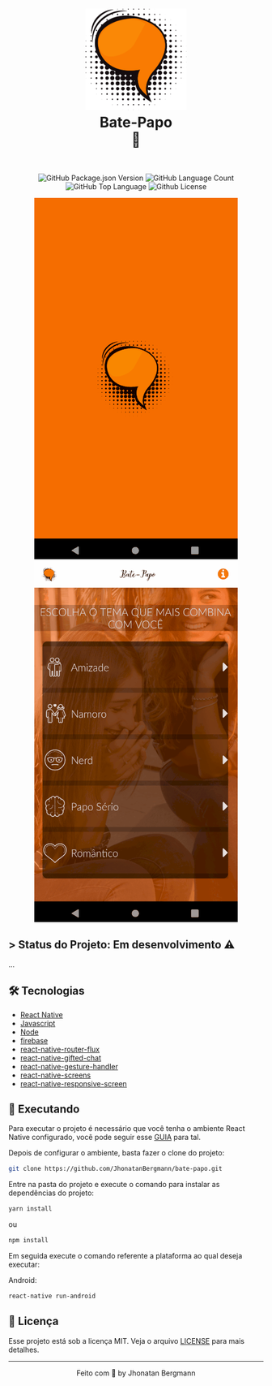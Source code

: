 <h1 align="center">
  <img src="android/app/src/main/res/drawable/iconsplash.png" width="200" height="200" alt="icon" >
  <br>
  Bate-Papo
  <br>
  💬
  <br>
</h1>

<br>

<p align="center">
<img alt="GitHub Package.json Version" src="https://img.shields.io/github/package-json/v/JhonatanBergmann/Bate-Papo" />
<img alt="GitHub Language Count" src="https://img.shields.io/github/languages/count/JhonatanBergmann/Bate-Papo" />
<img alt="GitHub Top Language" src="https://img.shields.io/github/languages/top/JhonatanBergmann/Bate-Papo" />
<img alt="Github License" src="https://img.shields.io/github/license/JhonatanBergmann/Bate-Papo" />
</p>

<p align="center">
  <img src="assets/imgs/gif1.gif" alt="Demo" >
  <img src="assets/imgs/gif2.gif" alt="Demo" >
</p>

## > Status do Projeto: Em desenvolvimento :warning:
...

## 🛠 Tecnologias
- [React Native](https://facebook.github.io/react-native/)
- [Javascript](https://devdocs.io/javascript/)
- [Node](https://nodejs.org/en/)
- [firebase](https://firebase.google.com/?hl=pt-br)
- [react-native-router-flux](https://github.com/aksonov/react-native-router-flux)
- [react-native-gifted-chat](https://www.npmjs.com/package/react-native-responsive-screen)
- [react-native-gesture-handler](https://github.com/FaridSafi/react-native-gifted-chat)
- [react-native-screens](https://github.com/software-mansion/react-native-screens)
- [react-native-responsive-screen](https://www.npmjs.com/package/react-native-responsive-screen)

## 📱 Executando 

Para executar o projeto é necessário que você tenha o ambiente React Native configurado, você pode seguir esse [GUIA](https://reactnative.dev/docs/environment-setup) para tal.

Depois de configurar o ambiente, basta fazer o clone do projeto:

```sh
git clone https://github.com/JhonatanBergmann/bate-papo.git
```

Entre na pasta do projeto e execute o comando para instalar as dependências do projeto:

```sh
yarn install
```
ou
```sh
npm install
```

Em seguida execute o comando referente a plataforma ao qual deseja executar:

Android:

```sh
react-native run-android
```

## 📝 Licença

Esse projeto está sob a licença MIT. Veja o arquivo [LICENSE](LICENSE) para mais detalhes.

---

<p align="center">
 Feito com 💜 by Jhonatan Bergmann
</p>
